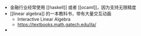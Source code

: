 - 金融行业经常使用 [[haskell]] 或者 [[ocaml]]，因为支持无限精度
- [[linear algebra]] 的一本教科书，带有大量交互动画
	- Interactive Linear Algebra
	- https://textbooks.math.gatech.edu/ila/
-